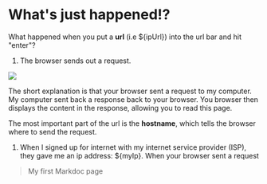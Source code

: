 # What's just happened!?
What happened when you put a **url** (i.e ${ipUrl}) into the url bar and hit "enter"?

1. The browser sends out a request.

[![](https://mermaid.ink/img/pako:eNpNzj8LwjAQBfCvctyk0Ao6dhBaddOlncQ4hObUoknqJUFK2-9u_Afe9Ibf412PtVWEGZ5ZthfYlsJAvPywt4GhYPtwxEdI0-Uwn0FFRjmQUNI9kPMDFJNdByur2-CJp59u8daLf-1aaxwNkGOCmljLRsXJ_uUF-gtpEpjFqCRfBQozRhdaJT1tVOMtY3aSN0cJyuBt1ZkaM8-BfmjdyPi-_qrxCR-SRbA)](https://mermaid.live/edit#pako:eNpNzj8LwjAQBfCvctyk0Ao6dhBaddOlncQ4hObUoknqJUFK2-9u_Afe9Ibf412PtVWEGZ5ZthfYlsJAvPywt4GhYPtwxEdI0-Uwn0FFRjmQUNI9kPMDFJNdByur2-CJp59u8daLf-1aaxwNkGOCmljLRsXJ_uUF-gtpEpjFqCRfBQozRhdaJT1tVOMtY3aSN0cJyuBt1ZkaM8-BfmjdyPi-_qrxCR-SRbA)

The short explanation is that your browser sent a request to my computer. My computer sent back a response back to your browser. You browser then displays the content in the response, allowing you to read this page.

The most important part of the url is the **hostname**, which tells the browser where to send the request.



1. When I signed up for internet with my internet service provider (ISP), they gave me an ip address: ${myIp}. When your browser sent a request
  > My first Markdoc page

